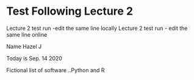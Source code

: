 # Test Following Lecture 2

Lecture 2 test run -edit the same line locally
Lecture 2 test run - edit the same line online

Name Hazel J

Today is Sep. 14 2020

Fictional list of software ..Python and R
